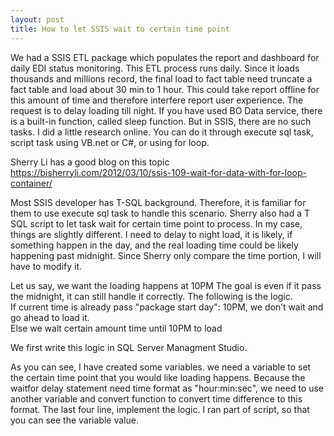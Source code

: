 ```yaml
---
layout: post
title: How to let SSIS wait to certain time point 
---
```


We had a SSIS ETL package which populates the report and dashboard for daily EDI status monitoring. This ETL process runs daily.  Since it loads thousands and millions record, the final load to fact table need truncate a fact table and load about 30 min to 1 hour. This could take report offline for this amount of time and therefore interfere report user experience. The request is to delay loading till night. 
If you have used BO Data service, there is a built-in function, called sleep function.  But in SSIS, there are no such tasks. I did a little research online.  You can do it through execute sql task, script task using VB.net or C#, or using for loop. 

Sherry Li has a good blog on this topic   
<https://bisherryli.com/2012/03/10/ssis-109-wait-for-data-with-for-loop-container/>

Most SSIS developer has T-SQL background.  Therefore, it is familiar for them to use execute sql task to handle this scenario.  Sherry also had a T SQL script to let task wait for certain time point to process. 
In my case, things are slightly different.  I need to delay to night load, it is likely, if something happen in the day, and the real loading time could be likely happening past midnight.  Since Sherry only compare the time portion, I will have to modify it. 

Let us say, we want the loading happens at 10PM
The goal is  even if it pass the midnight, it can still handle it correctly. The following is the logic.  
If current time is already pass "package start day": 10PM, we don’t wait and go ahead to load it.  
Else  we wait certain amount time until 10PM to load  

We first write this logic in SQL Server Managment Studio. 

As you can see, I have created some variables. we need a variable to set the certain time point that you would like loading happens. Because the waitfor delay statement need time format as "hour:min:sec", we need to use another variable and convert function to convert time difference to this format. The last four line, implement the logic. I ran part of script, so that you can see the variable value. 









